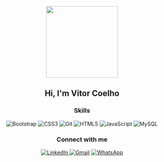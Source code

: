 <div align="center">
  <div>
    <img src="https://c.tenor.com/4SI2SKRELfEAAAAi/machiko-rabbit.gif" width="190px"><!-- Machiko Stickers-->
    <h2>Hi, I'm Vitor Coelho</h2>
  </div>
  <div>
    <h3>Skills</h3>
    <img src="https://img.shields.io/badge/Bootstrap-563D7C?style=for-the-badge&logo=bootstrap&logoColor=white" alt="Bootstrap">
    <img src="https://img.shields.io/badge/CSS3-1572B6?style=for-the-badge&logo=css3&logoColor=white" alt="CSS3">
    <img src="https://img.shields.io/badge/Git-E20230?style=for-the-badge&logo=git&logoColor=white" alt="Git">
    <img src="https://img.shields.io/badge/HTML5-E34F26?style=for-the-badge&logo=html5&logoColor=white" alt="HTML5">
    <img src="https://img.shields.io/badge/JavaScript-F7DF1E?style=for-the-badge&logo=javascript&logoColor=black" alt="JavaScript">
    <img src="https://img.shields.io/badge/MySQL-00000F?style=for-the-badge&logo=mysql&logoColor=white" alt="MySQL">
  </div>
  <div>
    <h3>Connect with me</h3>
    <a href="https://www.linkedin.com/in/vitorcoelhot"><img src="https://img.shields.io/badge/LinkedIn-0077B5?style=for-the-badge&logo=linkedin&logoColor=white" target="_blank" alt="LinkedIn">
    <a href="mailto:vitorcoelhosilvat@gmail.com"><img src="https://img.shields.io/badge/Gmail-D14836?style=for-the-badge&logo=gmail&logoColor=white" target="_blank" alt="Gmail"></a>
    <a href="https://api.whatsapp.com/send/?phone=%2B5511945038667&text&app_absent=0"><img src="https://img.shields.io/badge/WhatsApp-25D366?style=for-the-badge&logo=whatsapp&logoColor=white" target="_blank" alt="WhatsApp"></a>
  </div>
</div>
